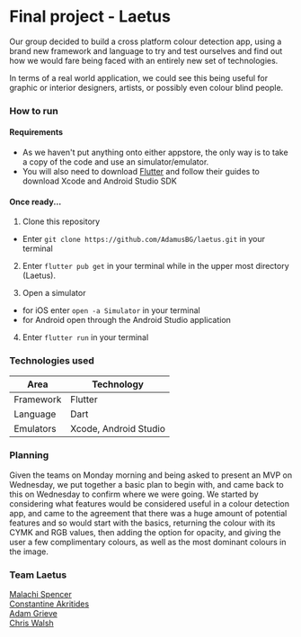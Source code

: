 # Final project - Laetus 

Our group decided to build a cross platform colour detection app, using a brand new framework and language to try and test ourselves and find out how we would fare being faced with an entirely new set of technologies. 

In terms of a real world application, we could see this being useful for graphic or interior designers, artists, or possibly even colour blind people. 

### How to run
#### Requirements
- As we haven't put anything onto either appstore, the only way is to take a copy of the code and use an simulator/emulator.
- You will also need to download [Flutter](https://flutter.dev/docs/get-started/install) and follow their guides to download Xcode and Android Studio SDK

#### Once ready...
1. Clone this repository 
- Enter `git clone https://github.com/AdamusBG/laetus.git` in your terminal

2. Enter `flutter pub get` in your terminal while in the upper most directory (Laetus).

3. Open a simulator 
- for iOS enter `open -a Simulator` in your terminal
- for Android open through the Android Studio application

4. Enter `flutter run` in your terminal
 

### Technologies used
Area | Technology
---- | ----
Framework | Flutter
Language | Dart
Emulators | Xcode, Android Studio


### Planning
Given the teams on Monday morning and being asked to present an MVP on Wednesday, we put together a basic plan to begin with, and came back to this on Wednesday to confirm where we were going. We started by considering what features would be considered useful in a colour detection app, and came to the agreement that there was a huge amount of potential features and so would start with the basics, returning the colour with its CYMK and RGB values, then adding the option for opacity, and giving the user a few complimentary colours, as well as the most dominant colours in the image.

### Team Laetus
[Malachi Spencer](https://github.com/malachispencer)  
[Constantine Akritides](https://github.com/CodeZeus-dev)  
[Adam Grieve](https://github.com/AdamusBG)  
[Chris Walsh](https://github.com/Walshy92) 

